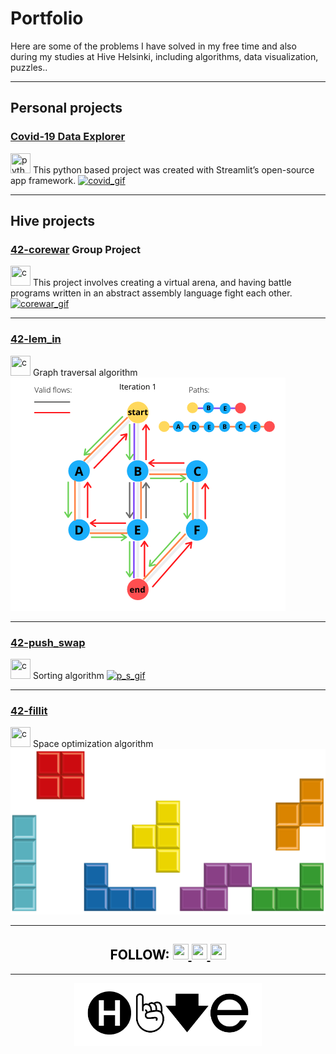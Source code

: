 # Portfolio

Here are some of the problems I have solved in my free time and also during my studies at Hive Helsinki, including algorithms, data visualization, puzzles..  

---

## Personal projects 

### [Covid-19 Data Explorer](/project1) 
<img src="https://img.icons8.com/color/48/000000/python.png" width="32" height="32" title="python"/>  
This python based project was created with Streamlit’s open-source app framework.

<a href="/project1">
   <img alt="covid_gif" src="https://media.giphy.com/media/JSpM4vjH4h88MrLms3/giphy.gif?raw=true">
</a>  

---

## Hive projects

### [42-corewar](/project5) Group Project 
<img src="https://img.icons8.com/color/48/000000/c-programming.png" width="32" height="32" title="c"/>  
This project involves creating a virtual arena, and having battle programs written in an abstract assembly language fight each other.

<a href="/project5">
   <img alt="corewar_gif" src="corewar.gif">
</a>  

---

### [42-lem_in](/project2) 
<img src="https://img.icons8.com/color/48/000000/c-programming.png" width="32" height="32" title="c"/>   
Graph traversal algorithm

<a href="/project2">
   <img alt="flows" src="images/flows.png?raw=true">
</a>  

---
### [42-push_swap](/project3) 
<img src="https://img.icons8.com/color/48/000000/c-programming.png" width="32" height="32" title="c"/>  
Sorting algorithm

<a href="/project3">
   <img alt="p_s_gif" src="https://media.giphy.com/media/Z9KQXYnxTpWIMArgTP/giphy.gif?raw=true">
</a>  

---

### [42-fillit](/project4) 
<img src="https://img.icons8.com/color/48/000000/c-programming.png" width="32" height="32" title="c"/>  
Space optimization algorithm

<a href="/project4">
   <img alt="cubes" src="images/cubes.png?raw=true">
</a>  


---

<h2 align="center" style="color:black;">FOLLOW:
<a href="https://github.com/kurval"  target="_blank">
   <img height="25" width="25" src="https://cdn.jsdelivr.net/npm/simple-icons@v3/icons/github.svg" />
</a>
<a href="https://www.linkedin.com/in/valtterikurkela/"  target="_blank">
   <img height="25" width="25" src="https://cdn.jsdelivr.net/npm/simple-icons@v3/icons/linkedin.svg" />
</a>
<a href="https://twitter.com/KurkelaValtteri"  target="_blank">
   <img height="25" width="25" src="https://cdn.jsdelivr.net/npm/simple-icons@v3/icons/twitter.svg" />
</a>
</h2>

---

<p align="center">
   <a href="https://github.com/kurval"  target="_blank">
      <img  height="100" width="300" src="./hive_banner.png" />
   </a>
</p>
